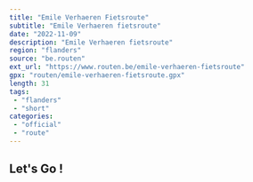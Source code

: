 ```yaml
---
title: "Emile Verhaeren Fietsroute"
subtitle: "Emile Verhaeren fietsroute"
date: "2022-11-09"
description: "Emile Verhaeren fietsroute"
region: "flanders"
source: "be.routen"
ext_url: "https://www.routen.be/emile-verhaeren-fietsroute"
gpx: "routen/emile-verhaeren-fietsroute.gpx"
length: 31
tags:
 - "flanders"
 - "short"
categories:
 - "official"
 - "route"
---
```


## Let's Go ! 


